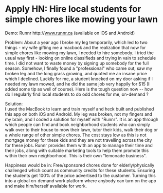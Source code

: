# Apply HN: Hire local students for simple chores like mowing your lawn

Demo: Runnr http:&#x2F;&#x2F;www.runnr.ca
(available on iOS and Android)<p>Problem:
About a year ago I broke my leg temporarily, which led to two things - my wife gifting me a macbook and the realization that now for simple chores like mowing my lawn, I needed to hire somebody. I tried the usual way first - looking on online classifieds and trying in vain to schedule time. I did not want to waste money by signing up somebody for the full season. Somehow, I finally found a &quot;professional&quot; who came out, saw my broken leg and the long grass growing, and quoted me an insane price which I declined. Luckily for me, a student knocked on my door asking if I needed my lawn mowed, and he did the same job very happily for $15 (I added some tip as well of course). Here is the tough question now -- how do I regularly find local students to do odd chores for me, on-demand ?<p>Solution:  
I used the MacBook to learn and train myself and heck built and published this app on both iOS and Android. My leg was broken, not my fingers and my brain, and I coded a solution for myself with &quot;Runnr&quot;. It is an app through which people can find and book neighborhood students who can simply walk over to their house to mow their lawn, tutor their kids, walk their dog or a whole range of other simple chores. The cost stays low as this is not mortgage money for these kids and they are not travelling across the city for these jobs. Runnr provides them with an app to manage their time and their jobs, along with suitable marketing tools to help them promote this within their own neighborhood. This is their own &quot;lemonade business&quot;.<p>Happiness would be in:
Free&#x2F;sponsored chores done for elderly&#x2F;physically challenged which count as community credits for these students.
Ensuring the students get 100% of the price advertised to the customer. 
Turning this into a global on-demand work platform where anybody can turn on the app and make him&#x2F;herself available for work.
